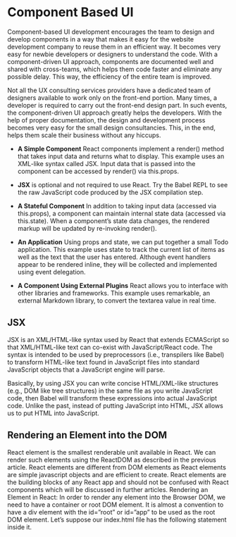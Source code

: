 # Component Based UI

Component-based UI development encourages the team to design and develop components in a way that makes it easy for the website development company to reuse them in an efficient way. It becomes very easy for newbie developers or designers to understand the code. With a component-driven UI approach, components are documented well and shared with cross-teams, which helps them code faster and eliminate any possible delay. This way, the efficiency of the entire team is improved.

Not all the UX consulting services providers have a dedicated team of designers available to work only on the front-end portion. Many times, a developer is required to carry out the front-end design part. In such events, the component-driven UI approach greatly helps the developers. With the help of proper documentation, the design and development process becomes very easy for the small design consultancies. This, in the end, helps them scale their business without any hiccups.

* **A Simple Component**
React components implement a render() method that takes input data and returns what to display. This example uses an XML-like syntax called JSX. Input data that is passed into the component can be accessed by render() via this.props.

* **JSX** is optional and not required to use React. Try the Babel REPL to see the raw JavaScript code produced by the JSX compilation step.

* **A Stateful Component**
In addition to taking input data (accessed via this.props), a component can maintain internal state data (accessed via this.state). When a component’s state data changes, the rendered markup will be updated by re-invoking render().

* **An Application**
Using props and state, we can put together a small Todo application. This example uses state to track the current list of items as well as the text that the user has entered. Although event handlers appear to be rendered inline, they will be collected and implemented using event delegation.

* **A Component Using External Plugins**
React allows you to interface with other libraries and frameworks. This example uses remarkable, an external Markdown library, to convert the textarea value in real time.

## JSX 
JSX is an XML/HTML-like syntax used by React that extends ECMAScript so that XML/HTML-like text can co-exist with JavaScript/React code. The syntax is intended to be used by preprocessors (i.e., transpilers like Babel) to transform HTML-like text found in JavaScript files into standard JavaScript objects that a JavaScript engine will parse.

Basically, by using JSX you can write concise HTML/XML-like structures (e.g., DOM like tree structures) in the same file as you write JavaScript code, then Babel will transform these expressions into actual JavaScript code. Unlike the past, instead of putting JavaScript into HTML, JSX allows us to put HTML into JavaScript.

## Rendering an Element into the DOM

React element is the smallest renderable unit available in React. We can render such elements using the ReactDOM as described in the previous article. React elements are different from DOM elements as React elements are simple javascript objects and are efficient to create. React elements are the building blocks of any React app and should not be confused with React components which will be discussed in further articles.
Rendering an Element in React: In order to render any element into the Browser DOM, we need to have a container or root DOM element. It is almost a convention to have a div element with the id=”root” or id=”app” to be used as the root DOM element. Let’s suppose our index.html file has the following statement inside it.